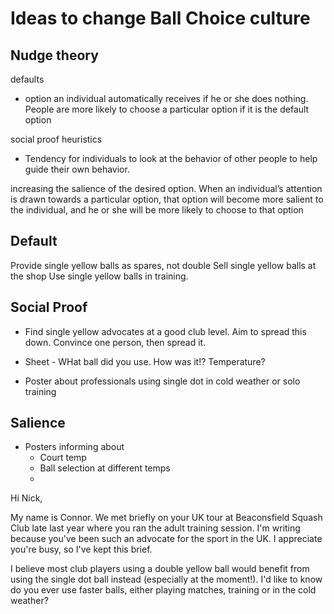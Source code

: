 # Ideas to change Ball Choice culture
## Nudge theory
defaults
* option an individual automatically receives if he or she does nothing. People are more likely to choose a particular option if it is the default option

social proof heuristics
* Tendency for individuals to look at the behavior of other people to help guide their own behavior.

increasing the salience of the desired option. 
When an individual’s attention is drawn towards a particular option, that option will become more salient to the individual, and he or she will be more likely to choose to that option



## Default

Provide single yellow balls as spares, not double
Sell single yellow balls at the shop
Use single yellow balls in training.

## Social Proof

* Find single yellow advocates at a good club level. Aim to spread this down. Convince one person, then spread it.
* Sheet - WHat ball did you use. How was it!? Temperature?

* Poster about professionals using single dot in cold weather or solo training

## Salience

* Posters informing about
    * Court temp
    * Ball selection at different temps
    * 


Hi Nick,

My name is Connor. We met briefly on your UK tour at Beaconsfield Squash Club late last year where you ran the adult training session.
I'm writing because you've been such an advocate for the sport in the UK.  I appreciate you're busy, so I've kept this brief.

I believe most club players using a double yellow ball would benefit from using the single dot ball instead (especially at the moment!). I'd like to know do you ever use faster balls, either playing matches, training or in the cold weather?